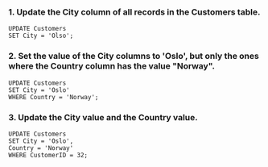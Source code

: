 ### 1. Update the City column of all records in the Customers table.
```
UPDATE Customers
SET City = 'Olso';
```
### 2. Set the value of the City columns to 'Oslo', but only the ones where the Country column has the value "Norway".
```
UPDATE Customers
SET City = 'Oslo'
WHERE Country = 'Norway';
```
### 3. Update the City value and the Country value.
```
UPDATE Customers
SET City = 'Oslo',
Country = 'Norway'
WHERE CustomerID = 32;
```
